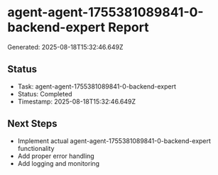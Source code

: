 # agent-agent-1755381089841-0-backend-expert Report

Generated: 2025-08-18T15:32:46.649Z

## Status
- Task: agent-agent-1755381089841-0-backend-expert
- Status: Completed
- Timestamp: 2025-08-18T15:32:46.649Z

## Next Steps
- Implement actual agent-agent-1755381089841-0-backend-expert functionality
- Add proper error handling
- Add logging and monitoring
